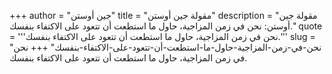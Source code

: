 +++
author = "جين أوستن"
title = "مقولة جين أوستن"
description = "مقولة جين أوستن: نحن في زمن المزاجية، حاول ما استطعت أن تتعود على الاكتفاء بنفسك."
quote = '''نحن في زمن المزاجية، حاول ما استطعت أن تتعود على الاكتفاء بنفسك.''' 
slug = "نحن-في-زمن-المزاجية-حاول-ما-استطعت-أن-تتعود-على-الاكتفاء-بنفسك"
+++
نحن في زمن المزاجية، حاول ما استطعت أن تتعود على الاكتفاء بنفسك.
